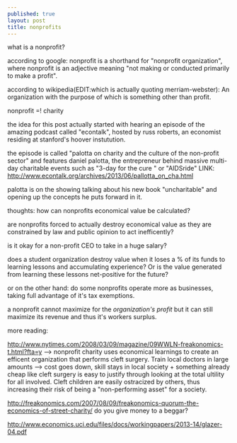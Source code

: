 ```yaml
---
published: true
layout: post
title: nonprofits
---
```

what is a nonprofit?

according to google: nonprofit is a shorthand for "nonprofit organization", where nonprofit is an adjective meaning "not making or conducted primarily to make a profit".

according to wikipedia(EDIT:which is actually quoting merriam-webster): An organization with the purpose of which is something other than profit.

nonprofit =! charity

the idea for this post actually started with hearing an episode of the amazing podcast called "econtalk", hosted by russ roberts, an economist residing at stanford's hoover instutution. 

the episode is called "palotta on charity and the culture of the non-profit sector" and features daniel palotta, the entrepreneur behind massive multi-day charitable events such as "3-day for the cure " or "AIDSride" LINK: http://www.econtalk.org/archives/2013/06/pallotta_on_cha.html

palotta is on the showing talking about his new book "uncharitable" and opening up the concepts he puts forward in it.

thoughts:
how can nonprofits economical value be calculated?

are nonprofits forced to actually destroy economical value as they are constrained by law and public opinion to act inefficently?

is it okay for a non-profit CEO to take in a huge salary?

does a student organization destroy value when it loses a % of its funds to learning lessons and accumulating experience? Or is the value generated from learning these lessons net-positive for the future?

or on the other hand: do some nonprofits operate more as businesses, taking full advantage of it's tax exemptions.

a nonprofit cannot maximize for the _organization's profit_ but it can still maximize its revenue and thus it's workers surplus.

more reading:

http://www.nytimes.com/2008/03/09/magazine/09WWLN-freakonomics-t.html?fta=y
--> nonprofit charity uses economical learnings to create an efficent organization that performs cleft surgery. Train local doctors in large amounts --> cost goes down, skill stays in local society + something already cheap like cleft surgery is easy to justify through looking at the total ultility for all involved. Cleft children are easily ostracized by others, thus increasing their risk of being a "non-performing asset" for a society.

http://freakonomics.com/2007/08/09/freakonomics-quorum-the-economics-of-street-charity/
do you give money to a beggar?

http://www.economics.uci.edu/files/docs/workingpapers/2013-14/glazer-04.pdf
